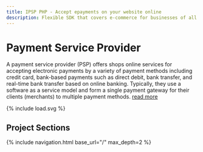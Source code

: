 ```yaml
---
title: IPSP PHP - Accept epayments on your website online
description: Flexible SDK that covers e-commerce for businesses of all types and support popular CMS modules for fast integration in existing infrastructure.   
---
```

# Payment Service Provider

A payment service provider (PSP) offers shops online services for accepting electronic payments by 
a variety of payment methods including credit card, bank-based payments such as direct debit, bank 
transfer, and real-time bank transfer based on online banking. Typically, they use a software as a service 
model and form a single payment gateway for their clients (merchants) to multiple payment methods.
[read more](https://en.wikipedia.org/wiki/Payment_service_provider)

<div class="widget user" control="signup">
    <div class="panel">
        <div class="loader">
            {% include load.svg %}
        </div>
    </div>
    <a href="javascript:void(0)" class="button user">
        <i class="fa fa-user"></i>
    </a>
</div>

## Project Sections

<nav class="cards section">
{% include navigation.html base_url="/" max_depth=2 %}
</nav>



